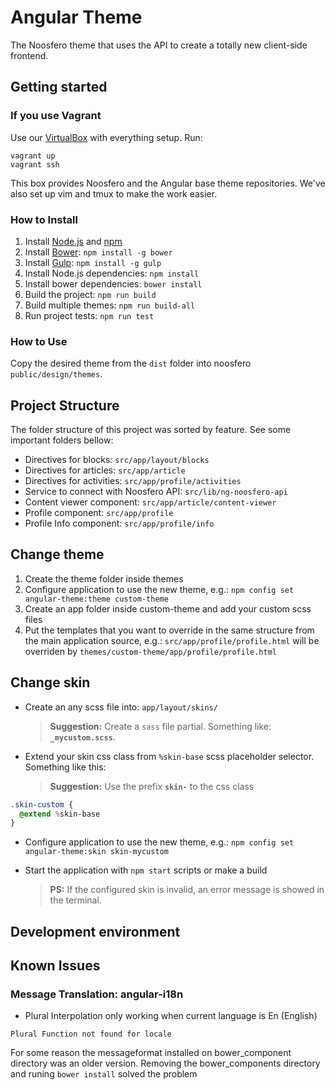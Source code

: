# Angular Theme

The Noosfero theme that uses the API to create a totally new client-side frontend.

## Getting started

### If you use Vagrant
Use our [VirtualBox](https://atlas.hashicorp.com/paulohtfs/boxes/noosfero-dev) with everything setup.
Run:
```
vagrant up
vagrant ssh
```
This box provides Noosfero and the Angular base theme repositories.
We've also set up vim and tmux to make the work easier.

### How to Install
1. Install [Node.js](https://nodejs.org/) and [npm](https://www.npmjs.com/)
1. Install [Bower](http://bower.io/): `npm install -g bower`
1. Install [Gulp](http://gulpjs.com/): `npm install -g gulp`
1. Install Node.js dependencies: `npm install`
1. Install bower dependencies: `bower install`
1. Build the project: `npm run build`
1. Build multiple themes: `npm run build-all`
1. Run project tests: `npm run test`

### How to Use

Copy the desired theme from the `dist` folder into
noosfero `public/design/themes`.

## Project Structure
The folder structure of this project was sorted by feature.
See some important folders bellow:

- Directives for blocks: `src/app/layout/blocks`
- Directives for articles: `src/app/article`
- Directives for activities: `src/app/profile/activities`
- Service to connect with Noosfero API: `src/lib/ng-noosfero-api`
- Content viewer component: `src/app/article/content-viewer`
- Profile component: `src/app/profile`
- Profile Info component: `src/app/profile/info`


## Change theme

1. Create the theme folder inside themes
1. Configure application to use the new theme, e.g.:
`npm config set angular-theme:theme custom-theme`
1. Create an app folder inside custom-theme and add your custom scss files
1. Put the templates that you want to override in the same structure from the main application source, e.g.:
`src/app/profile/profile.html` will be overriden by `themes/custom-theme/app/profile/profile.html`

## Change skin

- Create an any scss file into: `app/layout/skins/`
  > **Suggestion:** Create a `sass` file partial. Something like: **`_mycustom.scss`**.
  
- Extend your skin css class from `%skin-base` scss placeholder selector. Something like this:
  > **Suggestion:** Use the prefix **`skin-`** to the css class

```sass
.skin-custom {
  @extend %skin-base
}
```
- Configure application to use the new theme, e.g.:
`npm config set angular-theme:skin skin-mycustom`

- Start the application with `npm start` scripts or make a build
  > **PS:** If the configured skin is invalid, an error message is showed in the terminal.

## Development environment

## Known Issues

### Message Translation: angular-i18n

 - Plural  Interpolation only working when current language is En (English)

 `Plural Function not found for locale`

 For some reason the messageformat installed on bower_component directory was an older version. Removing the bower_components directory
and runing `bower install` solved the problem
